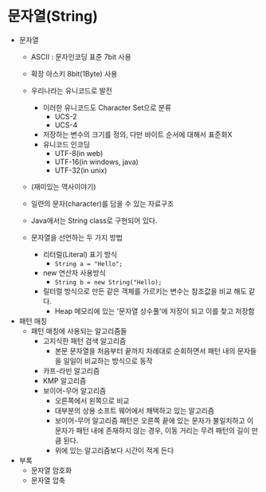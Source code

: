 # 문자열(String)

- 문자열
  - ASCII : 문자인코딩 표준 7bit 사용
  - 확장 아스키 8bit(1Byte) 사용
  - 우리나라는 유니코드로 발전
    - 이러한 유니코드도 Character Set으로 분류
      - UCS-2
      - UCS-4
    - 저장하는 변수의 크기를 정의, 다만 바이트 순서에 대해서 표준화X
    - 유니코드 인코딩
      - UTF-8(in web)
      - UTF-16(in windows, java)
      - UTF-32(in unix)
  - (재미있는 역사이야기)

  - 일련의 문자(character)를 담을 수 있는 자료구조
  - Java에서는 String class로 구현되어 있다.
  - 문자열을 선언하는 두 가지 방법
    - 리터럴(Literal) 표기 방식
      - `String a = "Hello";`
    - new 연산자 사용방식
      - `String b = new String("Hello);`
    - 릴터럴 방식으로 만든 같은 객체를 가르키는 변수는 참조값을 비교 해도 같다.
      - Heap 메모리에 있는 '문자열 상수풀'에 저장이 되고 이를 찾고 저장함
- 패턴 매칭
  - 패턴 매칭에 사용되는 알고리즘들
    - 고지식한 패턴 검색 알고리즘
      - 본문 문자열을 처음부터 끝까지 차례대로 순회하면서 패턴 내의 문자들을 일일이 비교하는 방식으로 동작
    - 카프-라빈 알고리즘
    - KMP 알고리즘
    - 보이어-무어 알고리즘
      - 오른쪽에서 왼쪽으로 비교
      - 대부분의 상용 소프트 웨어에서 채택하고 있는 알고리즘
      - 보이어-무어 알고리즘 패턴은 오른쪽 끝에 있는 문자가 불일치하고 이 문자가 패턴 내에 존재하지 않는 경우, 이동 거리는 무려 패턴의 길이 만큼 된다.
      - 위에 있는 알고리즘보다 시간이 적게 든다
- 부록
  - 문자열 암호화
  - 문자열 압축